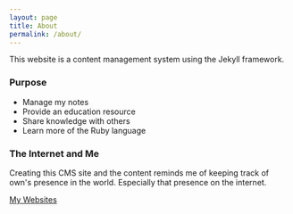 ```yaml
---
layout: page
title: About
permalink: /about/
---
```


This website is a content management system using the Jekyll framework.

### Purpose
* Manage my notes
* Provide an education resource
* Share knowledge with others
* Learn more of the Ruby language


### The Internet and Me

Creating this CMS site and the content reminds me of keeping track of own's presence in the world.
Especially that presence on the internet.

<a href="/mywebsites/">My Websites</a>

